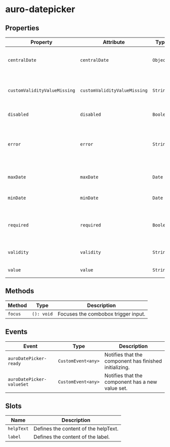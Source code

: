 # auro-datepicker

## Properties

| Property                     | Attribute                    | Type      | Default                 | Description                                      |
|------------------------------|------------------------------|-----------|-------------------------|--------------------------------------------------|
| `centralDate`                | `centralDate`                | `Object`  |                         | The date that determines the currently visible month. |
| `customValidityValueMissing` | `customValidityValueMissing` | `String`  | "Please choose a date." | Help text message to display when validity = `valueMissing`; |
| `disabled`                   | `disabled`                   | `Boolean` |                         | If set, disables the datepicker.                 |
| `error`                      | `error`                      | `String`  |                         | When defined, sets persistent validity to `customError` and sets `setCustomValidity` = attribute value. |
| `maxDate`                    | `maxDate`                    | `Date`    | "undefined"             | Maximum date. All dates after will be disabled.  |
| `minDate`                    | `minDate`                    | `Date`    | "undefined"             | Minimum date. All dates before will be disabled. |
| `required`                   | `required`                   | `Boolean` |                         | Populates the `required` attribute on the input. Used for client-side validation. |
| `validity`                   | `validity`                   | `String`  | "undefined"             | Specifies the `validityState` this element is in. |
| `value`                      | `value`                      | `String`  | "undefined"             | Value selected for the date picker.              |

## Methods

| Method  | Type       | Description                         |
|---------|------------|-------------------------------------|
| `focus` | `(): void` | Focuses the combobox trigger input. |

## Events

| Event                     | Type               | Description                                      |
|---------------------------|--------------------|--------------------------------------------------|
| `auroDatePicker-ready`    | `CustomEvent<any>` | Notifies that the component has finished initializing. |
| `auroDatePicker-valueSet` | `CustomEvent<any>` | Notifies that the component has a new value set. |

## Slots

| Name       | Description                          |
|------------|--------------------------------------|
| `helpText` | Defines the content of the helpText. |
| `label`    | Defines the content of the label.    |
